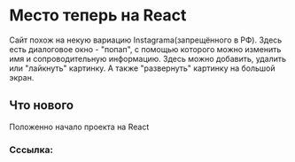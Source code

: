 # Место теперь на React
Сайт похож на некую вариацию Instagrama(запрещённого в РФ). 
Здесь есть диалоговое окно - "попап", с помощью которого можно изменить имя и сопроводительную информацию.
Здесь можно добавить, удалить или "лайкнуть" картинку. А также "развернуть" картинку на большой экран.


## Что нового
Положенно начало проекта на React

### Сссылка: 

